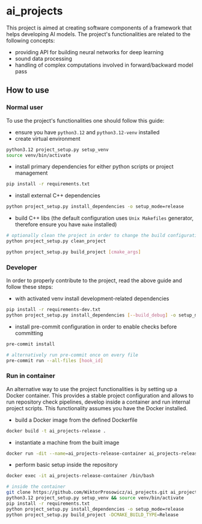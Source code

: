# ai_projects

This project is aimed at creating software components of a framework that helps developing AI models. The project's functionalities are related to the following concepts:

- providing API for building neural networks for deep learning
- sound data processing
- handling of complex computations involved in forward/backward model pass

## How to use

### Normal user

To use the project's functionalities one should follow this guide:

- ensure you have `python3.12` and `python3.12-venv` installed
- create virtual environment

```bash
python3.12 project_setup.py setup_venv
source venv/bin/activate
```

- install primary dependencies for either python scripts or project management

```bash
pip install -r requirements.txt
```

- install external C++ dependencies

```bash
python project_setup.py install_dependencies -o setup_mode=release
```

- build C++ libs (the default configuration uses `Unix Makefiles` generator, therefore ensure you have `make` installed)

```bash
# optionally clean the project in order to change the build configuration
python project_setup.py clean_project

python project_setup.py build_project [cmake_args]
```

### Developer

In order to properly contribute to the project, read the above guide and follow these steps:

- with activated venv install development-related dependencies

```bash
pip install -r requirements-dev.txt
python project_setup.py install_dependencies [--build_debug] -o setup_mode=dev
```

- install pre-commit configuration in order to enable checks before committing

```bash
pre-commit install

# alternatively run pre-commit once on every file
pre-commit run --all-files [hook_id]
```


### Run in container

An alternative way to use the project functionalities is by setting up a Docker container. This provides a stable project configuration and allows to run repository check pipelines, develop inside a container and run internal project scripts. This functionality assumes you have the Docker installed.

- build a Docker image from the defined Dockerfile

```bash
docker build -t ai_projects-release .
```

- instantiate a machine from the built image

```bash
docker run -dit --name=ai_projects-release-container ai_projects-release
```

- perform basic setup inside the repository

```bash
docker exec -it ai_projects-release-container /bin/bash

# inside the container
git clone https://github.com/WiktorProsowicz/ai_projects.git ai_projects && cd ai_projects && [git checkout SHA]
python3.12 project_setup.py setup_venv && source venv/bin/activate
pip install -r requirements.txt
python project_setup.py install_dependencies -o setup_mode=release
python project_setup.py build_project -DCMAKE_BUILD_TYPE=Release
```
